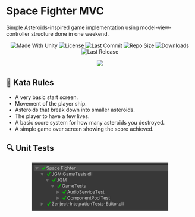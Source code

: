 # Space Fighter MVC
Simple Asteroids-inspired game implementation using model-view-controller structure done in one weekend.

<p align="center">
  <a>
    <img alt="Made With Unity" src="https://img.shields.io/badge/made%20with-Unity-57b9d3.svg?logo=Unity">
  </a>
  <a>
    <img alt="License" src="https://img.shields.io/github/license/JoanStinson/SpaceFighterMVC?logo=github">
  </a>
  <a>
    <img alt="Last Commit" src="https://img.shields.io/github/last-commit/JoanStinson/SpaceFighterMVC?logo=Mapbox&color=orange">
  </a>
  <a>
    <img alt="Repo Size" src="https://img.shields.io/github/repo-size/JoanStinson/SpaceFighterMVC?logo=VirtualBox">
  </a>
  <a>
    <img alt="Downloads" src="https://img.shields.io/github/downloads/JoanStinson/SpaceFighterMVC/total?color=brightgreen">
  </a>
  <a>
    <img alt="Last Release" src="https://img.shields.io/github/v/release/JoanStinson/SpaceFighterMVC?include_prereleases&logo=Dropbox&color=yellow">
  </a>
</p>

<p align="center">
  <img src="https://github.com/JoanStinson/SpaceFighterMVC/blob/main/preview.gif">
</p>

## 📜 Kata Rules
* A very basic start screen.
* Movement of the player ship.
* Asteroids that break down into smaller asteroids.
* The player to have a few lives.
* A basic score system for how many asteroids you destroyed.
* A simple game over screen showing the score achieved.

## 🔍 Unit Tests
<p align="center">
  <img src="https://github.com/JoanStinson/SpaceFighterMVC/blob/main/tests.png">
</p>
